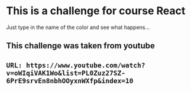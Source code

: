 # This is a challenge for course React

Just type in the name of the color and see what happens...

## This challenge was taken from youtube

## `URL: https://www.youtube.com/watch?v=oWIqiVAK1Wo&list=PL0Zuz27SZ-6PrE9srvEn8nbhOOyxnWXfp&index=10`
